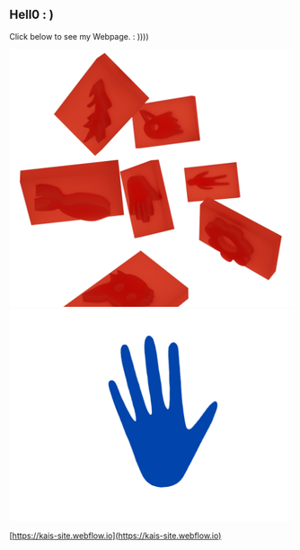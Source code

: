 ## Hell0 : )

Click below to see my Webpage. 
: ))))

<img src= "images/visual 2 bg.png" alt="visual">
<img src= "images/Manita.PNG" alt="visual">

[https://kais-site.webflow.io](https://kais-site.webflow.io)